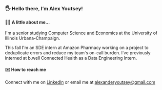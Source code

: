 ### 🖐 Hello there, I’m Alex Youtsey!

#### 👦🏻 A little about me...

I'm a senior studying Computer Science and Economics at the University of Illinois Urbana-Champaign.

This fall I'm an SDE intern at Amazon Pharmacy working on a project to deduplicate errors and reduce my team's on-call burden. 
I've previously interned at b.well Connected Health as a Data Engineering Intern.

#### ✉️ How to reach me

Connect with me on [LinkedIn](https://www.linkedin.com/in/alexyoutsey/) or email me at alexanderyoutsey@gmail.com
